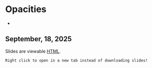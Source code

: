 # Opacities
-

## September, 18, 2025


Slides are viewable [HTML](day_7.html).


```{note}
Right click to open in a new tab instead of downloading slides!
```